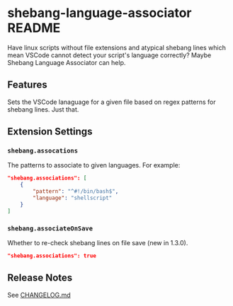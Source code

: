 # shebang-language-associator README

Have linux scripts without file extensions and atypical shebang lines which mean VSCode cannot detect your script's language correctly? Maybe Shebang Language Associator can help.

## Features

Sets the VSCode lanaguage for a given file based on regex patterns for shebang lines. Just that.


## Extension Settings

### `shebang.assocations`

The patterns to associate to given languages. For example:

```json
"shebang.associations": [
    {
        "pattern": "^#!/bin/bash$",
        "language": "shellscript"
    }
]
```

### `shebang.associateOnSave`

Whether to re-check shebang lines on file save (new in 1.3.0).

```json
"shebang.associations": true
```

## Release Notes

See [CHANGELOG.md](./CHANGELOG.md)
